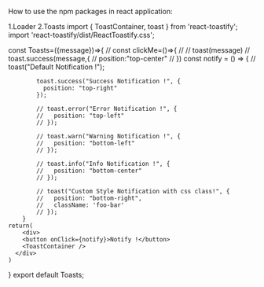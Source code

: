 How to use the npm packages in react application:

1.Loader
2.Toasts
import { ToastContainer, toast } from 'react-toastify';
import 'react-toastify/dist/ReactToastify.css';



const Toasts=({message})=>{
        // const clickMe=()=>{
        //     // toast(message)
        //     toast.success(message,{
        //         position:"top-center"
        //     })
        const notify = () => {
            // toast("Default Notification !");
      
            toast.success("Success Notification !", {
              position: "top-right"
            });
      
            // toast.error("Error Notification !", {
            //   position: "top-left"
            // });
      
            // toast.warn("Warning Notification !", {
            //   position: "bottom-left"
            // });
      
            // toast.info("Info Notification !", {
            //   position: "bottom-center"
            // });
      
            // toast("Custom Style Notification with css class!", {
            //   position: "bottom-right",
            //   className: 'foo-bar'
            // });
        }
    return(
        <div>
        <button onClick={notify}>Notify !</button>
        <ToastContainer />
      </div> 
    )
}
export default Toasts;